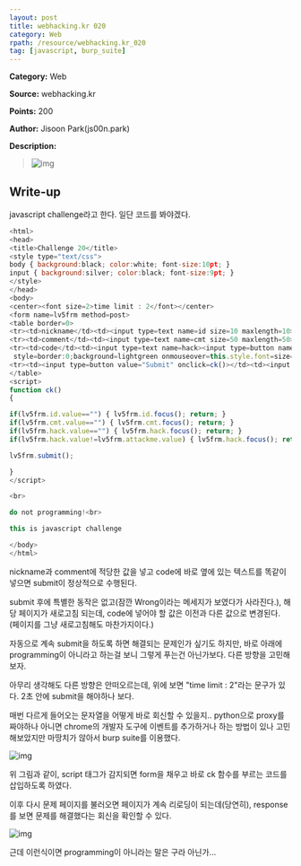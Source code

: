 ```yaml
---
layout: post
title: webhacking.kr 020
category: Web
rpath: /resource/webhacking.kr_020
tag: [javascript, burp_suite] 
---
```


**Category:** Web

**Source:** webhacking.kr

**Points:** 200

**Author:** Jisoon Park(js00n.park)

**Description:** 

>![img]({{page.rpath|prepend:site.baseurl}}/prob.png)

## Write-up

javascript challenge라고 한다. 일단 코드를 봐야겠다.

```javascript
<html>
<head>
<title>Challenge 20</title>
<style type="text/css">
body { background:black; color:white; font-size:10pt; }
input { background:silver; color:black; font-size:9pt; }
</style>
</head>
<body>
<center><font size=2>time limit : 2</font></center>
<form name=lv5frm method=post>
<table border=0>
<tr><td>nickname</td><td><input type=text name=id size=10 maxlength=10></td></tr>
<tr><td>comment</td><td><input type=text name=cmt size=50 maxlength=50></td></tr>
<tr><td>code</td><td><input type=text name=hack><input type=button name=attackme value="fhyjznwusm"
 style=border:0;background=lightgreen onmouseover=this.style.font=size=30 onmouseout=this.style.font=size=15></td></tr>
<tr><td><input type=button value="Submit" onclick=ck()></td><td><input type=reset></td></tr>
</table>
<script>
function ck()
{

if(lv5frm.id.value=="") { lv5frm.id.focus(); return; }
if(lv5frm.cmt.value=="") { lv5frm.cmt.focus(); return; }
if(lv5frm.hack.value=="") { lv5frm.hack.focus(); return; }
if(lv5frm.hack.value!=lv5frm.attackme.value) { lv5frm.hack.focus(); return; }

lv5frm.submit();

}
</script>

<br>

do not programming!<br>

this is javascript challenge

</body>
</html>
```

nickname과 comment에 적당한 값을 넣고 code에 바로 옆에 있는 텍스트를 똑같이 넣으면 submit이 정상적으로 수행된다.

submit 후에 특별한 동작은 없고(잠깐 Wrong이라는 메세지가 보였다가 사라진다.), 해당 페이지가 새로고침 되는데, code에 넣어야 할 값은 이전과 다른 값으로 변경된다. (페이지를 그냥 새로고침해도 마찬가지이다.)

자동으로 계속 submit을 하도록 하면 해결되는 문제인가 싶기도 하지만, 바로 아래에 programming이 아니라고 하는걸 보니 그렇게 푸는건 아닌가보다. 다른 방향을 고민해 보자.

아무리 생각해도 다른 방향은 안떠오르는데, 위에 보면 "time limit : 2"라는 문구가 있다. 2초 안에 submit을 해야하나 보다.

매번 다르게 들어오는 문자열을 어떻게 바로 회신할 수 있을지.. python으로 proxy를 짜야하나 아니면 chrome의 개발자 도구에 이벤트를 추가하거나 하는 방법이 있나 고민해보았지만 마땅치가 않아서 burp suite를 이용했다.

![img]({{page.rpath|prepend:site.baseurl}}/script.png)

위 그림과 같이, script 태그가 감지되면 form을 채우고 바로 ck 함수를 부르는 코드를 삽입하도록 하였다.

이후 다시 문제 페이지를 불러오면 페이지가 계속 리로딩이 되는데(당연히), response를 보면 문제를 해결했다는 회신을 확인할 수 있다.

![img]({{page.rpath|prepend:site.baseurl}}/flag.png)

근데 이런식이면 programming이 아니라는 말은 구라 아닌가...
